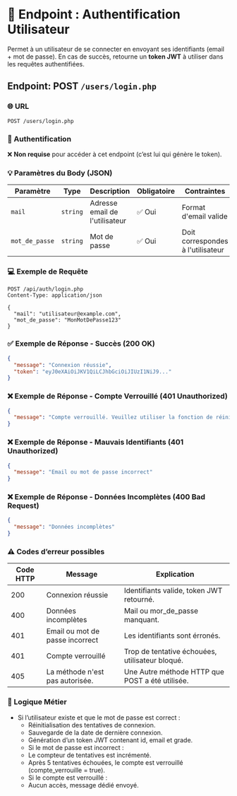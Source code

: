 # 📍 Endpoint : Authentification Utilisateur
Permet à un utilisateur de se connecter en envoyant ses identifiants (email + mot de passe). En cas de succès, retourne un **token JWT** à utiliser dans les requêtes authentifiées.

## Endpoint: POST `/users/login.php`

### 🌐 URL
```
POST /users/login.php
```

### 🔐 Authentification
❌ **Non requise** pour accéder à cet endpoint (c’est lui qui génère le token).

### 💡 Paramètres du Body (JSON)
| Paramètre         | Type             | Description                                                | Obligatoire | Contraintes                                        |
|-------------------|------------------|------------------------------------------------------------|-------------|---------------------------------------------------|
| `mail`             | `string`         | Adresse email de l'utilisateur                                               | ✅ Oui      | Format d'email valide                           |
| `mot_de_passe`     | `string`         | Mot de passe                              | ✅ Oui      | Doit correspondes à l'utilisateur                           |

### 💻 Exemple de Requête
```http
POST /api/auth/login.php
Content-Type: application/json

{
  "mail": "utilisateur@example.com",
  "mot_de_passe": "MonMotDePasse123"
}
```

### ✅ Exemple de Réponse - Succès (200 OK)
```json
{
  "message": "Connexion réussie",
  "token": "eyJ0eXAiOiJKV1QiLCJhbGciOiJIUzI1NiJ9..."
}
```

### ❌ Exemple de Réponse - Compte Verrouillé (401 Unauthorized)
```json
{
  "message": "Compte verrouillé. Veuillez utiliser la fonction de réinitialisation de mot de passe."
}
```

### ❌ Exemple de Réponse - Mauvais Identifiants (401 Unauthorized)
```json
{
  "message": "Email ou mot de passe incorrect"
}
```

### ❌ Exemple de Réponse - Données Incomplètes (400 Bad Request)
```json
{
  "message": "Données incomplètes"
}
```

### ⚠️ Codes d’erreur possibles
| Code HTTP | Message   | Explication                         |
|-----------|-----------|-------------------------------------|
| 200       | Connexion réussie        | Identifiants valide, token JWT retourné. |
| 400       | Données incomplètes | Mail ou mor_de_passe manquant. |
| 401       | Email ou mot de passe incorrect | Les identifiants sont érronés. |
| 401 | Compte verrouillé | Trop de tentative échouées, utilisateur bloqué. |
| 405 | La méthode n'est pas autorisée. | Une Autre méthode HTTP que POST a été utilisée. |

### 🧠 Logique Métier
- Si l’utilisateur existe et que le mot de passe est correct :
    - Réinitialisation des tentatives de connexion.
    - Sauvegarde de la date de dernière connexion.
    - Génération d’un token JWT contenant id, email et grade.
    - Si le mot de passe est incorrect :
    - Le compteur de tentatives est incrémenté.
    - Après 5 tentatives échouées, le compte est verrouillé (compte_verrouille = true).
    - Si le compte est verrouillé :
    - Aucun accès, message dédié envoyé.